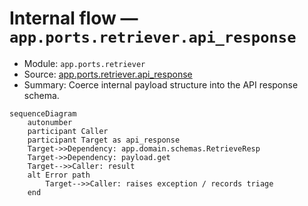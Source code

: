 # Internal flow — `app.ports.retriever.api_response`

- Module: `app.ports.retriever`
- Source: [app.ports.retriever.api_response](../Src/backend/app/ports/retriever.py#L229)
- Summary: Coerce internal payload structure into the API response schema.

```mermaid
sequenceDiagram
    autonumber
    participant Caller
    participant Target as api_response
    Target->>Dependency: app.domain.schemas.RetrieveResp
    Target->>Dependency: payload.get
    Target-->>Caller: result
    alt Error path
        Target-->>Caller: raises exception / records triage
    end
```